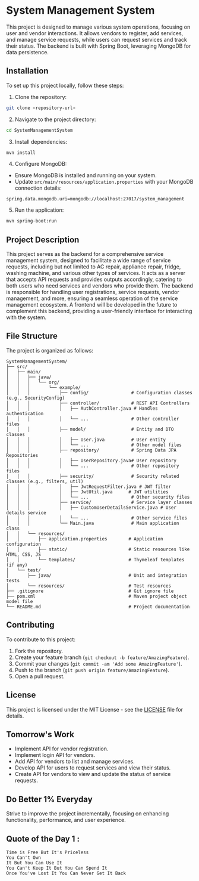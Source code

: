 # System Management System

This project is designed to manage various system operations, focusing on user and vendor interactions. It allows vendors to register, add services, and manage service requests, while users can request services and track their status. The backend is built with Spring Boot, leveraging MongoDB for data persistence.

## Installation

To set up this project locally, follow these steps:

1. Clone the repository:
```bash
git clone <repository-url>
```

2. Navigate to the project directory:
```bash
cd SystemManagementSystem
```

3. Install dependencies:
```bash
mvn install
```

4. Configure MongoDB:
- Ensure MongoDB is installed and running on your system.
- Update `src/main/resources/application.properties` with your MongoDB connection details:
```properties
spring.data.mongodb.uri=mongodb://localhost:27017/system_management
```

5. Run the application:
```bash
mvn spring-boot:run
```
## Project Description

This project serves as the backend for a comprehensive service management system, designed to facilitate a wide range
of service requests, including but not limited to AC repair, appliance repair, fridge, washing machine, 
and various other types of services. It acts as a server that accepts API requests and provides outputs 
accordingly, catering to both users who need services and vendors who provide them. 
The backend is responsible for handling user registrations, service requests, vendor management, 
and more, ensuring a seamless operation of the service management ecosystem. A frontend will be developed in 
the future to complement this backend, providing a user-friendly interface for interacting with the system.

## File Structure

The project is organized as follows:

```
SystemManagementSystem/
├── src/
│   ├── main/
│   │   ├── java/
│   │   │   └── org/
│   │   │       └── example/
│   │   │           ├── config/                # Configuration classes (e.g., SecurityConfig)
│   │   │           ├── controller/            # REST API Controllers
│   │   │           │   ├── AuthController.java # Handles authentication
│   │   │           │   └── ...                # Other controller files
│   │   │           ├── model/                 # Entity and DTO classes
│   │   │           │   ├── User.java          # User entity
│   │   │           │   └── ...                # Other model files
│   │   │           ├── repository/            # Spring Data JPA Repositories
│   │   │           │   ├── UserRepository.java# User repository
│   │   │           │   └── ...                # Other repository files
│   │   │           ├── security/              # Security related classes (e.g., filters, util)
│   │   │           │   ├── JwtRequestFilter.java # JWT filter
│   │   │           │   ├── JwtUtil.java      # JWT utilities
│   │   │           │   └── ...                # Other security files
│   │   │           ├── service/               # Service layer classes
│   │   │           │   ├── CustomUserDetailsService.java # User details service
│   │   │           │   └── ...                # Other service files
│   │   │           └── Main.java              # Main application class
│   │   └── resources/
│   │       ├── application.properties        # Application configuration
│   │       ├── static/                       # Static resources like HTML, CSS, JS
│   │       └── templates/                    # Thymeleaf templates (if any)
│   └── test/
│       ├── java/                             # Unit and integration tests
│       └── resources/                        # Test resources
├── .gitignore                                # Git ignore file
├── pom.xml                                   # Maven project object model file
└── README.md                                 # Project documentation
```

## Contributing

To contribute to this project:

1. Fork the repository.
2. Create your feature branch (`git checkout -b feature/AmazingFeature`).
3. Commit your changes (`git commit -am 'Add some AmazingFeature'`).
4. Push to the branch (`git push origin feature/AmazingFeature`).
5. Open a pull request.

## License

This project is licensed under the MIT License - see the [LICENSE](LICENSE) file for details.

## Tomorrow's Work

- Implement API for vendor registration.
- Implement login API for vendors.
- Add API for vendors to list and manage services.
- Develop API for users to request services and view their status.
- Create API for vendors to view and update the status of service requests.

## Do Better 1% Everyday

Strive to improve the project incrementally, focusing on enhancing functionality, performance, and user experience.

## Quote of the Day 1 :
``` 
Time is Free But It's Priceless
You Can't Own 
It But You Can Use It
You Can't Keep It But You Can Spend It
Once You've Lost It You Can Never Get It Back 
```

```
```